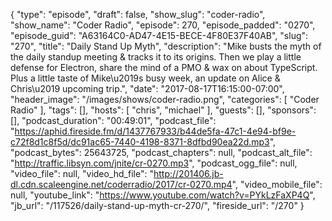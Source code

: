 {
  "type": "episode",
  "draft": false,
  "show_slug": "coder-radio",
  "show_name": "Coder Radio",
  "episode": 270,
  "episode_padded": "0270",
  "episode_guid": "A63164C0-AD47-4E15-BECE-4F80E37F40AB",
  "slug": "270",
  "title": "Daily Stand Up Myth",
  "description": "Mike busts the myth of the daily standup meeting & tracks it to its origins. Then we play a little defense for Electron, share the mind of a PMO & wax on about TypeScript. Plus a little taste of Mike\u2019s busy week, an update on Alice & Chris\u2019 upcoming trip.",
  "date": "2017-08-17T16:15:00-07:00",
  "header_image": "/images/shows/coder-radio.png",
  "categories": [
    "Coder Radio"
  ],
  "tags": [],
  "hosts": [
    "chris",
    "michael"
  ],
  "guests": [],
  "sponsors": [],
  "podcast_duration": "00:49:01",
  "podcast_file": "https://aphid.fireside.fm/d/1437767933/b44de5fa-47c1-4e94-bf9e-c72f8d1c8f5d/dc91ac65-7440-4198-8371-8dfbd90ea22d.mp3",
  "podcast_bytes": 25643725,
  "podcast_chapters": null,
  "podcast_alt_file": "http://traffic.libsyn.com/jnite/cr-0270.mp3",
  "podcast_ogg_file": null,
  "video_file": null,
  "video_hd_file": "http://201406.jb-dl.cdn.scaleengine.net/coderradio/2017/cr-0270.mp4",
  "video_mobile_file": null,
  "youtube_link": "https://www.youtube.com/watch?v=PYkLzFaXP4Q",
  "jb_url": "/117526/daily-stand-up-myth-cr-270/",
  "fireside_url": "/270"
}

